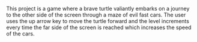 This project is a game where a brave turtle valiantly embarks on a journey to the other side of the screen through a maze of evil fast cars. The user uses the up arrow key to move the turtle forward and the level increments every time the far side of the screen is reached which increases the speed of the cars. 
